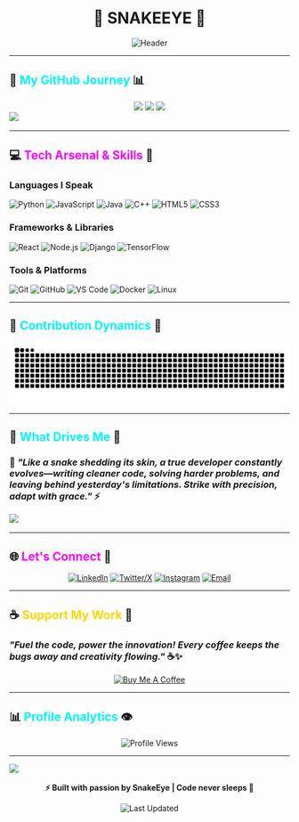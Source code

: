 <div align="center">

# 🐍 **SNAKEEYE** 🐍

![Header](https://capsule-render.vercel.app/api?type=waving&color=gradient&customColorList=0,2,3,5,6&height=300&section=header&text=SnakeEye&fontSize=90&fontAlignY=35&animation=twinkling&fontColor=00F5FF&desc=Code%20Never%20Sleeps%20🌙&descAlignY=55&descSize=20)

</div>

---

## 🎯 **<span style="color: #00F5FF;">My GitHub Journey</span>** 📊

<div align="center">

<!-- Auto-updating GitHub Stats Cards with Ultra-Vibrant Neon Theme -->

<img height="180em" src="https://github-readme-stats.vercel.app/api?username=SnakeEye-sudo&show_icons=true&theme=radical&include_all_commits=true&count_private=true&hide_border=true&bg_color=0D1117&title_color=00F5FF&icon_color=FF00FF&text_color=00F5FF&border_radius=10&ring_color=00F5FF&fire_color=FF00FF&cache_seconds=21600"/>

<img height="180em" src="https://github-readme-streak-stats.herokuapp.com/?user=SnakeEye-sudo&theme=radical&hide_border=true&background=0D1117&stroke=00F5FF&ring=FF00FF&fire=FF00FF&currStreakLabel=00F5FF&sideLabels=00F5FF&dates=FFFFFF&border_radius=10&cache_seconds=21600"/>

<img height="180em" src="https://github-readme-stats.vercel.app/api/top-langs/?username=SnakeEye-sudo&layout=compact&theme=radical&hide_border=true&bg_color=0D1117&title_color=00F5FF&text_color=00F5FF&border_radius=10&cache_seconds=21600"/>

</div>

<img src="https://github-readme-activity-graph.vercel.app/graph?username=SnakeEye-sudo&theme=react-dark&hide_border=true&bg_color=0D1117&color=00F5FF&line=00F5FF&point=FF00FF&area=true&cache_seconds=21600"/>

---

## 💻 **<span style="color: #FF00FF;">Tech Arsenal & Skills</span>** 🚀

### **Languages I Speak**

![Python](https://img.shields.io/badge/Python-3776AB?style=for-the-badge&logo=python&logoColor=FFD700&labelColor=0D1117)
![JavaScript](https://img.shields.io/badge/JavaScript-F7DF1E?style=for-the-badge&logo=javascript&logoColor=0D1117&labelColor=0D1117)
![Java](https://img.shields.io/badge/Java-ED8B00?style=for-the-badge&logo=openjdk&logoColor=white&labelColor=0D1117)
![C++](https://img.shields.io/badge/C++-00599C?style=for-the-badge&logo=cplusplus&logoColor=00F5FF&labelColor=0D1117)
![HTML5](https://img.shields.io/badge/HTML5-E34F26?style=for-the-badge&logo=html5&logoColor=white&labelColor=0D1117)
![CSS3](https://img.shields.io/badge/CSS3-1572B6?style=for-the-badge&logo=css3&logoColor=white&labelColor=0D1117)

### **Frameworks & Libraries**

![React](https://img.shields.io/badge/React-20232A?style=for-the-badge&logo=react&logoColor=00F5FF&labelColor=0D1117)
![Node.js](https://img.shields.io/badge/Node.js-339933?style=for-the-badge&logo=nodedotjs&logoColor=00F5FF&labelColor=0D1117)
![Django](https://img.shields.io/badge/Django-092E20?style=for-the-badge&logo=django&logoColor=00F5FF&labelColor=0D1117)
![TensorFlow](https://img.shields.io/badge/TensorFlow-FF6F00?style=for-the-badge&logo=tensorflow&logoColor=white&labelColor=0D1117)

### **Tools & Platforms**

![Git](https://img.shields.io/badge/Git-F05032?style=for-the-badge&logo=git&logoColor=white&labelColor=0D1117)
![GitHub](https://img.shields.io/badge/GitHub-181717?style=for-the-badge&logo=github&logoColor=00F5FF&labelColor=0D1117)
![VS Code](https://img.shields.io/badge/VS_Code-007ACC?style=for-the-badge&logo=visualstudiocode&logoColor=00F5FF&labelColor=0D1117)
![Docker](https://img.shields.io/badge/Docker-2496ED?style=for-the-badge&logo=docker&logoColor=white&labelColor=0D1117)
![Linux](https://img.shields.io/badge/Linux-FCC624?style=for-the-badge&logo=linux&logoColor=0D1117&labelColor=0D1117)

---

## 🐍 **<span style="color: #00F5FF;">Contribution Dynamics</span>** 🎨

<div align="center">

![github-snake](https://raw.githubusercontent.com/SnakeEye-sudo/SnakeEye-sudo/output/github-contribution-grid-snake-dark.svg)

</div>

---

## 🌟 **<span style="color: #00F5FF;">What Drives Me</span>** 💭

### 🐍 *"Like a snake shedding its skin, a true developer constantly evolves—writing cleaner code, solving harder problems, and leaving behind yesterday's limitations. Strike with precision, adapt with grace."* ⚡

<img src="https://quotes-github-readme.vercel.app/api?type=horizontal&theme=dark&cache_seconds=21600"/>

---

## 🌐 **<span style="color: #FF00FF;">Let's Connect</span>** 🤝

<div align="center">

[![LinkedIn](https://img.shields.io/badge/LinkedIn-0A66C2?style=for-the-badge&logo=linkedin&logoColor=white)](https://www.linkedin.com/in/sangam-k-799ba8373/)
[![Twitter/X](https://img.shields.io/badge/Twitter-1DA1F2?style=for-the-badge&logo=x&logoColor=white)](https://x.com/SangamKrishna3)
[![Instagram](https://img.shields.io/badge/Instagram-E4405F?style=for-the-badge&logo=instagram&logoColor=white)](https://www.instagram.com/sangam_krishnaa_/)
[![Email](https://img.shields.io/badge/Email-D14836?style=for-the-badge&logo=gmail&logoColor=white)](mailto:Krishna.sangam11@gmail.com)

</div>

---

## ☕ **<span style="color: #FFD700;">Support My Work</span>** 💛

### *"Fuel the code, power the innovation! Every coffee keeps the bugs away and creativity flowing."* ☕✨

<div align="center">

[![Buy Me A Coffee](https://img.shields.io/badge/Buy_Me_A_Coffee-FFDD00?style=for-the-badge&logo=buy-me-a-coffee&logoColor=black)](https://buymeacoffee.com/snakeeye)

</div>

---

## 📊 **<span style="color: #00F5FF;">Profile Analytics</span>** 👁️

<div align="center">

![Profile Views](https://komarev.com/ghpvc/?username=SnakeEye-sudo&color=00F5FF&style=for-the-badge&label=PROFILE+VIEWS)

</div>

---

<img src="https://capsule-render.vercel.app/api?type=waving&color=gradient&customColorList=24,27,30&height=120&section=footer"/>

<div align="center">

**⚡ Built with passion by SnakeEye | Code never sleeps 🌙**

![Last Updated](https://img.shields.io/badge/Last%20Updated-Auto%20Refresh%20Every%206%20Hours-00F5FF?style=for-the-badge)

</div>
